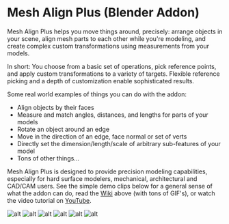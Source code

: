 # Mesh Align Plus (Blender Addon)
Mesh Align Plus helps you move things around, precisely: arrange objects in your scene, align mesh parts to each other while you're modeling, and create complex custom transformations using measurements from your models.

In short: You choose from a basic set of operations, pick reference points, and apply custom transformations to a variety of targets. Flexible reference picking and a depth of customization enable sophisticated results.

Some real world examples of things you can do with the addon:

* Align objects by their faces
* Measure and match angles, distances, and lengths for parts of your models
* Rotate an object around an edge
* Move in the direction of an edge, face normal or set of verts
* Directly set the dimension/length/scale of arbitrary sub-features of your model
* Tons of other things...

Mesh Align Plus is designed to provide precision modeling capabilities, especially for hard surface modelers, mechanical, architectural and CAD/CAM users. See the simple demo clips below for a general sense of what the addon can do, read the <a href="https://github.com/egtwobits/mesh_mesh_align_plus/wiki">Wiki</a> above (with tons of GIF's), or watch the video tutorial on <a href="https://youtu.be/VBoic2MIC8U">YouTube</a>.

![alt](https://i.imgur.com/r6eBnKN.gif)
![alt](https://i.imgur.com/uuHKHZQ.gif)
![alt](http://i.imgur.com/VSkjGdN.gif)
![alt](http://i.imgur.com/qlUZwPC.gif)
![alt](http://i.imgur.com/JOa7Fcd.gif)
![alt](https://i.imgur.com/dtXq2aX.gif)
